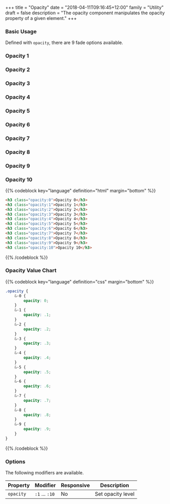 +++
title = "Opacity"
date = "2018-04-11T09:16:45+12:00"
family = "Utility"
draft = false
description = "The opacity component manipulates the opacity property of a given element."
+++

### Basic Usage

Defined with `opacity`, there are 9 fade options available.

<h3 class="margin:u0 opacity:1">Opacity 1</h3>
<h3 class="margin:u0 opacity:2">Opacity 2</h3>
<h3 class="margin:u0 opacity:3">Opacity 3</h3>
<h3 class="margin:u0 opacity:4">Opacity 4</h3>
<h3 class="margin:u0 opacity:5">Opacity 5</h3>
<h3 class="margin:u0 opacity:6">Opacity 6</h3>
<h3 class="margin:u0 opacity:7">Opacity 7</h3>
<h3 class="margin:u0 opacity:8">Opacity 8</h3>
<h3 class="margin:u0 opacity:8">Opacity 9</h3>
<h3 class="margin:u0 margin-bottom:u6 opacity:10">Opacity 10</h3>

{{% codeblock key="language" definition="html" margin="bottom" %}}
```html
<h3 class="opacity:0">Opacity 0</h3>
<h3 class="opacity:1">Opacity 1</h3>
<h3 class="opacity:2">Opacity 2</h3>
<h3 class="opacity:3">Opacity 3</h3>
<h3 class="opacity:4">Opacity 4</h3>
<h3 class="opacity:5">Opacity 5</h3>
<h3 class="opacity:6">Opacity 6</h3>
<h3 class="opacity:7">Opacity 7</h3>
<h3 class="opacity:8">Opacity 8</h3>
<h3 class="opacity:9">Opacity 9</h3>
<h3 class="opacity:10">Opacity 10</h3>
```
{{% /codeblock %}}

### Opacity Value Chart

{{% codeblock key="language" definition="css" margin="bottom" %}}
```css
.opacity {
	&-0 {
		opacity: 0;
	}
	&-1 {
		opacity: .1;
	}
	&-2 {
		opacity: .2;
	}
	&-3 {
		opacity: .3;
	}
	&-4 {
		opacity: .4;
	}
	&-5 {
		opacity: .5;
	}
	&-6 {
		opacity: .6;
	}
	&-7 {
		opacity: .7;
	}
	&-8 {
		opacity: .8;
	}
	&-9 {
		opacity: .9;
	}
}
```
{{% /codeblock %}}

### Options

The following modifiers are available.

<table class="table width:100% table:pile table@sm:unpile">
  <thead>
    <tr>
      <th>
        Property
      </th>
      <th>
        Modifier
      </th>
      <th>
        Responsive
      </th>
      <th>
        Description
      </th>
    </tr>
  </thead>
  <tr>
    <td data-label="Properties">
      <code>opacity</code>
    </td>
    <td data-label="Attributes">
      <code>:1</code> ... <code>:10</code>
    </td>
    <td data-label="Responsive">
      No
    </td>
    <td class="row:reverse">
      Set opacity level
    </td>
  </tr>
</table>

